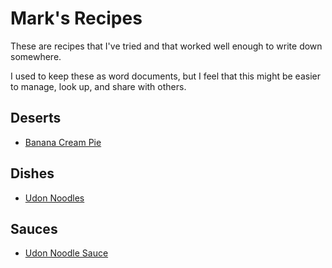 # Mark's Recipes

These are recipes that I've tried and that worked well enough to write down somewhere.
  
I used to keep these as word documents, but I feel that this might be easier to manage, look up, and share with others.
  
## Deserts
 - [Banana Cream Pie](/Deserts/Banana-Cream-Pie.md)

## Dishes
 - [Udon Noodles](/Dishes/Udon-Noodles.md)

## Sauces
 - [Udon Noodle Sauce](/Sauces/Udon-Noodle-Sauce.md)
